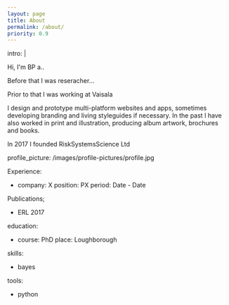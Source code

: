 ```yaml
---
layout: page
title: About
permalink: /about/
priority: 0.9
---
```


intro: |

  Hi, I'm BP a..

  Before that I was reseracher...

  Prior to that I was working at Vaisala

  I design and prototype multi-platform websites and apps, sometimes developing
  branding and living styleguides if necessary. In the past I have also worked
  in print and illustration, producing album artwork, brochures and books.

  In 2017 I founded RiskSystemsScience Ltd

profile_picture: /images/profile-pictures/profile.jpg

Experience:
  - company: X
    position: PX
    period: Date - Date

Publications;
  - ERL 2017
  
education:
  - course: PhD
    place: Loughborough

skills:
  - bayes


tools:
  - python
